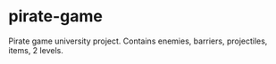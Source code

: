 # pirate-game
Pirate game university project. Contains enemies, barriers, projectiles, items, 2 levels. 
